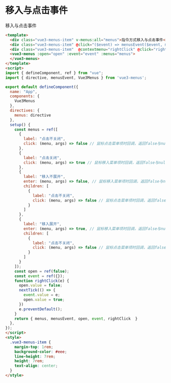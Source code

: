 # 移入与点击事件

<div class="vue3-menus-item" @click="($event) => $menusEvent($event, menusOtions)" @contextmenu="($event) => $menusEvent($event, menusOtions)">移入与点击事件</div>

<script>
import { defineComponent, ref } from "vue";

export default defineComponent({
  name: "App",
  setup() {
    const menusOtions = ref({
      menus: [
        {
          label: "点击不关闭",
          click: () => false
        },
        {
          label: "点击关闭",
          click: () => true
        },
        {
          label: "移入不展开",
          enter: () => false,
          children: [
            {
              label: "点击不关闭",
              click: () => false
            }
          ]
        },
        {
          label: "移入展开",
          enter: () => true,
          children: [
            {
              label: "点击不关闭",
              click: () => false
            }
          ]
        }
      ]
    });
    return { menusOtions }
  },
});
</script>

```html
<template>
  <div class="vue3-menus-item" v-menus:all="menus">指令方式移入与点击事件</div>
  <div class="vue3-menus-item" @click="($event) => menusEvent($event, menusOtions)" @contextmenu="($event) => menusEvent($event, menusOtions)">方法方式移入与点击事件</div>
  <div class="vue3-menus-item"  @contextmenu="rightClick" @click="rightClick">组件方式配置</div>
  <vue3-menus :open="open" :event="event" :menus="menus">
  </vue3-menus>
</template>
<script>
import { defineComponent, ref } from "vue";
import { directive, menusEvent, Vue3Menus } from 'vue3-menus';

export default defineComponent({
  name: "App",
  components: {
    Vue3Menus
  },
  directives: {
    menus: directive
  },
  setup() {
    const menus = ref([
      {
        label: "点击不关闭",
        click: (menu, args) => false // 鼠标点击菜单项时回调，返回false与null不关闭菜单，返回true或者不返回关闭菜单，不设置点击回调事件时默认关闭
      },
      {
        label: "点击关闭",
        click: (menu, args) => true // 鼠标移入菜单项时回调，返回false与null不关展开子菜单，返回true或者不返回展开子菜单，不设置点击回调事件时默认关闭
      },
      {
        label: "移入不展开",
        enter: (menu, args) => false, // 鼠标移入菜单项时回调，返回false与null不关展开子菜单，返回true或者不返回展开子菜单，不设置移入回调事件时默认展开
        children: [
          {
            label: "点击不关闭",
            click: (menu, args) => false // 鼠标点击菜单项时回调，返回false与null不关闭菜单，返回true或者不返回关闭菜单，不设置点击回调事件时默认关闭
          }
        ]
      },
      {
        label: "移入展开",
        enter: (menu, args) => true, // 鼠标移入菜单项时回调，返回false与null不关展开子菜单，返回true或者不返回展开子菜单，不设置移入回调事件时默认展开
        children: [
          {
            label: "点击不关闭",
            click: (menu, args) => false // 鼠标点击菜单项时回调，返回false与null不关闭菜单，返回true或者不返回关闭菜单，不设置点击回调事件时默认关闭
          }
        ]
      }
    ]);
    const open = ref(false);
    const event = ref({});
    function rightClick(e) {
      open.value = false;
      nextTick(() => {
        event.value = e;
        open.value = true;
      })
      e.preventDefault();
    }
    return { menus, menusEvent, open, event, rightClick  }
  },
});
</script>
<style>
  .vue3-menus-item {
    margin-top: 1rem;
    background-color: #eee;
    line-height: 7rem;
    height: 7rem;
    text-align: center;
  }
</style>
```
